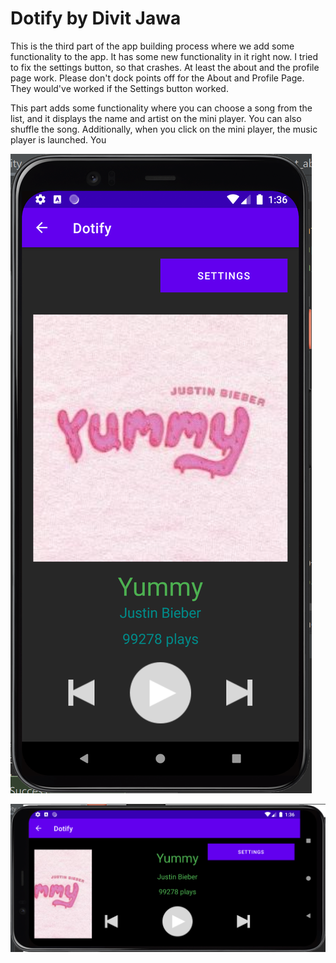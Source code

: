 # Dotify by Divit Jawa

This is the third part of the app building process where we add some functionality to the app. It has some new functionality in it right now. I tried to fix the settings button, so that crashes. At least the about and the profile page work. Please don't dock points off for the About and Profile Page. They would've worked if the Settings button worked.



This part adds some functionality where you can choose a song from the list, and it displays the name and artist on the mini player. You can also shuffle the song. Additionally, when you click on the mini player, the music player is launched. You



![image-20210429013612919](https://github.com/divitjawa/Dotify/blob/hw3/images/image-20210429013612919.png)



![image-20210429013639263](https://github.com/divitjawa/Dotify/blob/hw3/images/image-20210429013639263.png)